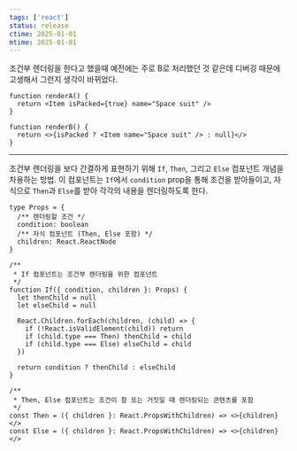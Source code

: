 ```yaml
---
tags: ['react']
status: release
ctime: 2025-01-01
mtime: 2025-01-01
---
```


조건부 렌더링을 한다고 했을때 예전에는 주로 B로 처리했던 것 같은데 디버깅 때문에 고생해서 그런지 생각이 바뀌었다.

```tsx
function renderA() {
  return <Item isPacked={true} name="Space suit" />
}

function renderB() {
  return <>{isPacked ? <Item name="Space suit" /> : null}</>
}
```

---

조건부 렌더링을 보다 간결하게 표현하기 위해 `If`, `Then`, 그리고 `Else` 컴포넌트 개념을 차용하는 방법. 이 컴포넌트는 `If`에서 `condition` prop을 통해 조건을 받아들이고, 자식으로 `Then`과 `Else`를 받아 각각의 내용을 렌더링하도록 한다.

```tsx
type Props = {
  /** 렌더링할 조건 */
  condition: boolean
  /** 자식 컴포넌트 (Then, Else 포함) */
  children: React.ReactNode
}

/**
 * If 컴포넌트는 조건부 렌더링을 위한 컴포넌트
 */
function If({ condition, children }: Props) {
  let thenChild = null
  let elseChild = null

  React.Children.forEach(children, (child) => {
    if (!React.isValidElement(child)) return
    if (child.type === Then) thenChild = child
    if (child.type === Else) elseChild = child
  })

  return condition ? thenChild : elseChild
}

/**
 * Then, Else 컴포넌트는 조건이 참 또는 거짓일 때 렌더링되는 콘텐츠를 포함
 */
const Then = ({ children }: React.PropsWithChildren) => <>{children}</>
const Else = ({ children }: React.PropsWithChildren) => <>{children}</>
```
